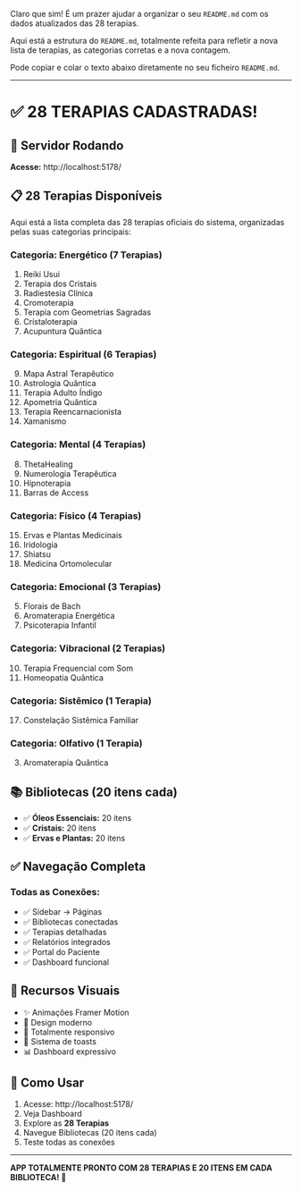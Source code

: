 Claro que sim! É um prazer ajudar a organizar o seu `README.md` com os dados atualizados das 28 terapias.

Aqui está a estrutura do `README.md`, totalmente refeita para refletir a nova lista de terapias, as categorias corretas e a nova contagem.

Pode copiar e colar o texto abaixo diretamente no seu ficheiro `README.md`.

---

# ✅ 28 TERAPIAS CADASTRADAS!

## 🎯 Servidor Rodando

**Acesse:** http://localhost:5178/

## 📋 **28 Terapias Disponíveis**

Aqui está a lista completa das 28 terapias oficiais do sistema, organizadas pelas suas categorias principais:

### **Categoria: Energético (7 Terapias)**
1.  Reiki Usui
2.  Terapia dos Cristais
4.  Radiestesia Clínica
7.  Cromoterapia
11. Terapia com Geometrias Sagradas
12. Cristaloterapia
18. Acupuntura Quântica

### **Categoria: Espiritual (6 Terapias)**
9.  Mapa Astral Terapêutico
13. Astrologia Quântica
14. Terapia Adulto Índigo
20. Apometria Quântica
22. Terapia Reencarnacionista
27. Xamanismo

### **Categoria: Mental (4 Terapias)**
8.  ThetaHealing
21. Numerologia Terapêutica
25. Hipnoterapia
28. Barras de Access

### **Categoria: Físico (4 Terapias)**
15. Ervas e Plantas Medicinais
16. Iridologia
23. Shiatsu
24. Medicina Ortomolecular

### **Categoria: Emocional (3 Terapias)**
5.  Florais de Bach
6.  Aromaterapia Energética
26. Psicoterapia Infantil

### **Categoria: Vibracional (2 Terapias)**
10. Terapia Frequencial com Som
19. Homeopatia Quântica

### **Categoria: Sistêmico (1 Terapia)**
17. Constelação Sistêmica Familiar

### **Categoria: Olfativo (1 Terapia)**
3.  Aromaterapia Quântica

## 📚 **Bibliotecas (20 itens cada)**

-   ✅ **Óleos Essenciais:** 20 itens
-   ✅ **Cristais:** 20 itens
-   ✅ **Ervas e Plantas:** 20 itens

## ✅ **Navegação Completa**

### **Todas as Conexões:**
-   ✅ Sidebar → Páginas
-   ✅ Bibliotecas conectadas
-   ✅ Terapias detalhadas
-   ✅ Relatórios integrados
-   ✅ Portal do Paciente
-   ✅ Dashboard funcional

## 🎨 **Recursos Visuais**

-   ✨ Animações Framer Motion
-   🎨 Design moderno
-   📱 Totalmente responsivo
-   🔔 Sistema de toasts
-   📊 Dashboard expressivo

## 🚀 **Como Usar**

1.  Acesse: http://localhost:5178/
2.  Veja Dashboard
3.  Explore as **28 Terapias**
4.  Navegue Bibliotecas (20 itens cada)
5.  Teste todas as conexões

---

**APP TOTALMENTE PRONTO COM 28 TERAPIAS E 20 ITENS EM CADA BIBLIOTECA! 🎉**